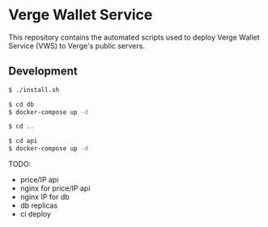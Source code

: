 # Verge Wallet Service
This repository contains the automated scripts used to deploy Verge Wallet Service (VWS) to Verge's public servers.

## Development

```bash
$ ./install.sh

$ cd db
$ docker-compose up -d

$ cd ..

$ cd api
$ docker-compose up -d
```

TODO:

* price/IP api
* nginx for price/IP api
* nginx IP for db
* db replicas
* ci deploy
